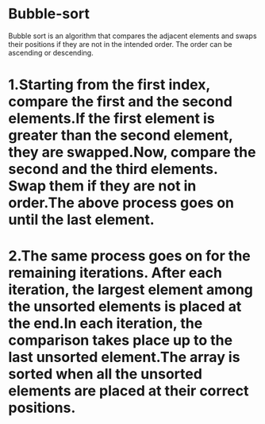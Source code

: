 # Bubble-sort

Bubble sort is an algorithm that compares the adjacent elements and swaps their positions if they are not in the intended order. The order can be ascending or descending.

# 1.Starting from the first index, compare the first and the second elements.If the first element is greater than the second element, they are swapped.Now, compare the second and the third elements. Swap them if they are not in order.The above process goes on until the last element.

# 2.The same process goes on for the remaining iterations. After each iteration, the largest element among the unsorted elements is placed at the end.In each iteration, the comparison takes place up to the last unsorted element.The array is sorted when all the unsorted elements are placed at their correct positions.




